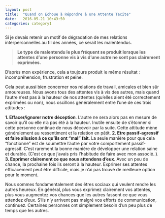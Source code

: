 ```yaml
---
layout: post
title:  "Quand on Echoue à Répondre à une Attente Tacite"
date:   2016-05-21 10:43:50
categories: category1
---
```


Si je devais retenir un motif de dégradation de mes relations interpersonnelles au fil des années, ce serait les malentendus. 
> **Le type de malentendu le plus fréquent se produit lorsque les attentes d’une personne vis à vis d’une autre ne sont pas clairement exprimées.** 

D’après mon expérience, cela a toujours produit le même résultat : incompréhension, frustration et peine.

Cela peut aussi bien concerner nos relations de travail, amicales et bien sûr amoureuses. Nous avons tous des attentes vis à vis des autres, mais quand l’autre n’est pas à la hauteur de nos attentes (qu’elles aient été correctement exprimées ou non), nous oscillons généralement entre l’une de ces trois attitudes :

**1. Effacer/ignorer notre déception**. L’autre ne sera alors pas en mesure de savoir qu’il ou elle n’a pas été à la hauteur. Inutile ensuite de s’étonner si cette personne continue de nous décevoir par la suite. Cette attitude mène généralement au ressentiment et la relation en pâtit.
**2. Etre passif-agressif et faire allusion à ce qu’ils ont “mal” fait**. La seule manière pour que cela “fonctionne” est de soumettre l’autre par votre comportement passif-agressif. C’est rarement la bonne manière de développer une relation saine et durable. (C’est ce que j’avais pris l’habitude de faire avec mon associé..).
**3. Exprimer clairement ce que nous attendons d’eux**. Avec un peu de chance, la prochaine fois ils seront à la hauteur. Exprimer ses attentes efficacement peut être difficile, mais je n’ai pas trouvé de meilleure option pour le moment.

Nous sommes fondamentalement des êtres sociaux qui veulent rendre les autres heureux. En général, plus vous exprimez clairement vos attentes, plus vous augmentez vos chances que les autres fassent ce que vous attendez d’eux. S’ils n’y arrivent pas malgré vos efforts de communication, continuez. Certaines personnes ont simplement besoin d’un peu plus de temps que les autres.
